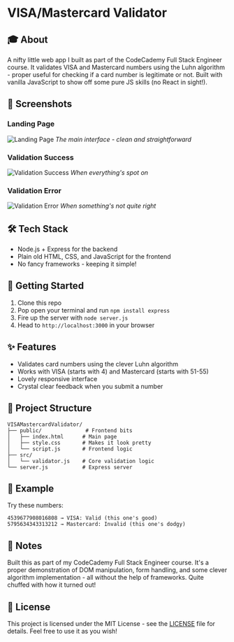 # VISA/Mastercard Validator

## 🎓 About
A nifty little web app I built as part of the CodeCademy Full Stack Engineer course. It validates VISA and Mastercard numbers using the Luhn algorithm - proper useful for checking if a card number is legitimate or not. Built with vanilla JavaScript to show off some pure JS skills (no React in sight!).

## 📸 Screenshots

### Landing Page
![Landing Page](./screenshots/landing.png)
*The main interface - clean and straightforward*

### Validation Success
![Validation Success](./screenshots/success.png)
*When everything's spot on*

### Validation Error
![Validation Error](./screenshots/error.png)
*When something's not quite right*

## 🛠️ Tech Stack
- Node.js + Express for the backend
- Plain old HTML, CSS, and JavaScript for the frontend
- No fancy frameworks - keeping it simple!

## 🚀 Getting Started

1. Clone this repo
2. Pop open your terminal and run `npm install express`
3. Fire up the server with `node server.js`
4. Head to `http://localhost:3000` in your browser

## ✨ Features

- Validates card numbers using the clever Luhn algorithm
- Works with VISA (starts with 4) and Mastercard (starts with 51-55)
- Lovely responsive interface
- Crystal clear feedback when you submit a number

## 📁 Project Structure

```
VISAMastercardValidator/
├── public/              # Frontend bits
│   ├── index.html      # Main page
│   ├── style.css       # Makes it look pretty
│   └── script.js       # Frontend logic
├── src/
│   └── validator.js    # Core validation logic
└── server.js           # Express server
```

## 🧪 Example

Try these numbers:
```
4539677908016808 → VISA: Valid (this one's good)
5795634343313212 → Mastercard: Invalid (this one's dodgy)
```

## 📝 Notes
Built this as part of my CodeCademy Full Stack Engineer course. It's a proper demonstration of DOM manipulation, form handling, and some clever algorithm implementation - all without the help of frameworks. Quite chuffed with how it turned out!

## 📜 License
This project is licensed under the MIT License - see the [LICENSE](LICENSE) file for details. Feel free to use it as you wish!
